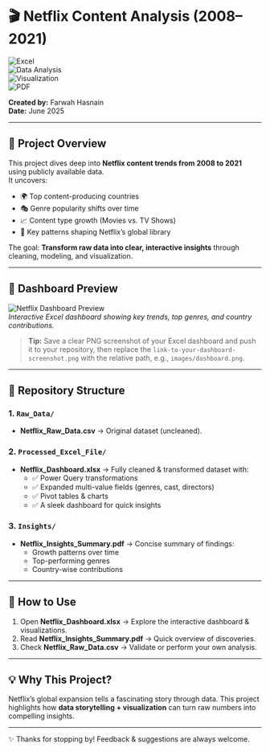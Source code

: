 # 🎬 Netflix Content Analysis (2008–2021)  

![Excel](https://img.shields.io/badge/Excel-Dashboard-217346?style=flat&logo=microsoft-excel&logoColor=white)  
![Data Analysis](https://img.shields.io/badge/Data%20Analysis-Power%20Query-blue?style=flat&logo=databricks&logoColor=white)  
![Visualization](https://img.shields.io/badge/Visualization-Pivot%20Charts-orange?style=flat&logo=tableau&logoColor=white)  
![PDF](https://img.shields.io/badge/Insights-PDF-red?style=flat&logo=adobe-acrobat-reader&logoColor=white)  

**Created by:** Farwah Hasnain  
**Date:** June 2025  

---

## 📌 Project Overview
This project dives deep into **Netflix content trends from 2008 to 2021** using publicly available data.  
It uncovers:  
- 🌍 Top content-producing countries  
- 🎭 Genre popularity shifts over time  
- 📈 Content type growth (Movies vs. TV Shows)  
- 🔑 Key patterns shaping Netflix’s global library  

The goal: **Transform raw data into clear, interactive insights** through cleaning, modeling, and visualization.  

---

## 📸 Dashboard Preview

![Netflix Dashboard Preview](link-to-your-dashboard-screenshot.png)  
*Interactive Excel dashboard showing key trends, top genres, and country contributions.*  

> **Tip:** Save a clear PNG screenshot of your Excel dashboard and push it to your repository, then replace the `link-to-your-dashboard-screenshot.png` with the relative path, e.g., `images/dashboard.png`.

---

## 📂 Repository Structure

### 1. `Raw_Data/`
- **Netflix_Raw_Data.csv** → Original dataset (uncleaned).  

### 2. `Processed_Excel_File/`
- **Netflix_Dashboard.xlsx** → Fully cleaned & transformed dataset with:  
  - ✅ Power Query transformations  
  - ✅ Expanded multi-value fields (genres, cast, directors)  
  - ✅ Pivot tables & charts  
  - ✅ A sleek dashboard for quick insights  

### 3. `Insights/`
- **Netflix_Insights_Summary.pdf** → Concise summary of findings:  
  - Growth patterns over time  
  - Top-performing genres  
  - Country-wise contributions  

---

## 🚀 How to Use
1. Open **Netflix_Dashboard.xlsx** → Explore the interactive dashboard & visualizations.  
2. Read **Netflix_Insights_Summary.pdf** → Quick overview of discoveries.  
3. Check **Netflix_Raw_Data.csv** → Validate or perform your own analysis.  

---

## 💡 Why This Project?
Netflix’s global expansion tells a fascinating story through data. This project highlights how **data storytelling + visualization** can turn raw numbers into compelling insights.  

---

✨ Thanks for stopping by! Feedback & suggestions are always welcome.
